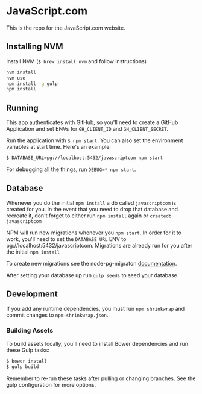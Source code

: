 # JavaScript.com

This is the repo for the JavaScript.com website.

## Installing NVM

Install NVM (`$ brew install nvm` and follow instructions)

```bash
nvm install
nvm use
npm install -g gulp
npm install
```

## Running

This app authenticates with GitHub, so you'll need to create a GitHub Application and set ENVs for `GH_CLIENT_ID` and `GH_CLIENT_SECRET`.

Run the application with `$ npm start`. You can also set the environment variables at start time. Here's an example:

```bash
$ DATABASE_URL=pg://localhost:5432/javascriptcom npm start
```

For debugging all the things, run `DEBUG=* npm start`.

## Database
Whenever you do the initial `npm install` a db called `javascriptcom` is created
for you. In the event that you need to drop that database and recreate it, don't
forget to either run `npm install` again or `createdb javascriptcom`

NPM will run new migrations whenever you `npm start`. In order for it to work,
you'll need to set the `DATABASE_URL` ENV to pg://localhost:5432/javascriptcom.
Migrations are already run for you after the initial `npm install`

To create new migrations see the node-pg-migraton
[documentation](https://github.com/theoephraim/node-pg-migrate).

After setting your database up run `gulp seeds` to seed your database.
## Development

If you add any runtime dependencies, you must run `npm shrinkwrap` and
commit changes to `npm-shrinkwrap.json`.

### Building Assets

To build assets locally, you'll need to install Bower dependencies and run these Gulp tasks:

```bash
$ bower install
$ gulp build
```

Remember to re-run these tasks after pulling or changing branches. See the
gulp configuration for more options.
